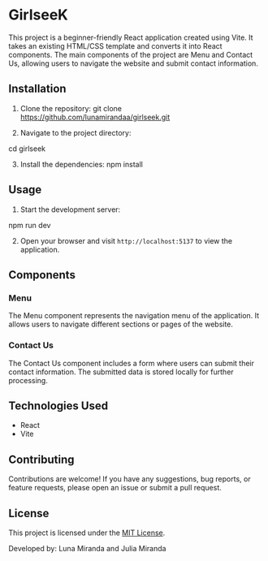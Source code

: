 # GirlseeK

This project is a beginner-friendly React application created using Vite. It takes an existing HTML/CSS template and converts it into React components. The main components of the project are Menu and Contact Us, allowing users to navigate the website and submit contact information.

## Installation

1. Clone the repository:
   git clone https://github.com/lunamirandaa/girlseek.git

2. Navigate to the project directory:

cd girlseek

3. Install the dependencies:
   npm install

## Usage

1. Start the development server:

npm run dev

2. Open your browser and visit `http://localhost:5137` to view the application.

## Components

### Menu

The Menu component represents the navigation menu of the application. It allows users to navigate different sections or pages of the website.

### Contact Us

The Contact Us component includes a form where users can submit their contact information. The submitted data is stored locally for further processing.

## Technologies Used

- React
- Vite

## Contributing

Contributions are welcome! If you have any suggestions, bug reports, or feature requests, please open an issue or submit a pull request.

## License

This project is licensed under the [MIT License](LICENSE).

Developed by:
Luna Miranda and
Julia Miranda
